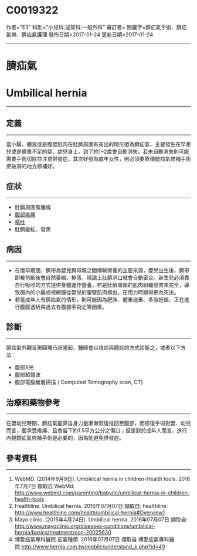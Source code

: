 # C0019322
作者="E3"
科別="小兒科;泌尿科;一般外科"
審訂者=
關鍵字=臍疝氣手術、臍疝氣帶、臍疝氣護理
發佈日期=2017-01-24
更新日期=2017-01-24

----------
# 臍疝氣
# Umbilical hernia
----------
## 定義
----------

當小腸、體液或是腹壁肌肉在肚臍周圍有突出的情形徵為臍疝氣，主要發生在早產兒或是體重不足的嬰、幼兒身上，到了約1~2歲會自動消失，若未自動消失則可能需要手術切除並注意併發症，其次好發為成年女性，則必須要靠傳統疝氣修補手術把破洞的地方修補好。

## 症狀
----------
- 肚臍周圍有腫塊
- [腹部疼痛](C0000737)
- [嘔吐](C0042963)
- 肚臍變紅、發黑
## 病因
----------
- 在懷孕期間，臍帶為嬰兒與母親之間傳輸營養的主要來源，嬰兒出生後，臍帶即被剪斷後會自然萎縮、掉落，理論上肚臍洞口就會自動密合。新生兒必須靠自行吸收的方式提供身體運作營養，若是肚臍周圍的肌肉組織發育未完全，導致腸內的小腸或視網膜從嬰兒的腹壁肌肉擠出，在用力時顯得更為突出。
- 若是成年人有臍疝氣的情形，則可能因為肥胖、體重過重、多胎妊娠、正在進行腹膜透析與過去有腹部手術史等因素。
## 診斷
----------

臍疝氣外觀呈現圓環凸狀隆起，醫師會以視診與聽診的方式診斷之，或者以下方法：

- 腹部X光
- 腹部超聲波
- 腹部電腦斷層掃描 ( Computed Tomography scan, CT) 
## 治療和藥物參考
----------

在嬰幼兒時期，臍疝氣能靠自身力量漸漸恢復推回至腹部，而修復手術對嬰、幼兒而言，要承受疼痛、且會留下約1.5平方公分之傷口；但是對於成年人而言，進行內視鏡疝氣修補手術是必要的，因為能避免併發症。

## 參考資料
----------
1. WebMD. (2014年9月9日). Umbikical hernia in children-Health tools. 2016年7月7日 擷取自 WebMd: http://www.webmd.com/parenting/baby/tc/umbilical-hernia-in-children-health-tools
2. Healthline. Umbilical hernia. 2016年07月07日 擷取自: healthline: http://www.healthline.com/health/umbilical-hernia#Overview1
3. Mayo clinic. (2015年4月24日). Umbilical hernia. 2016年07月07日 擷取自: http://www.mayoclinic.org/diseases-conditions/umbilical-hernia/basics/treatment/con-20025630
4. 博愛疝氣專科醫院.疝氣種類. 2016年07月07日 擷取自 博愛疝氣專科醫院:http://www.hernia.com.tw/mobile/understand_k.php?id=49



